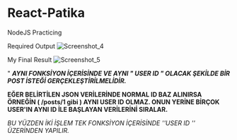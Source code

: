# React-Patika
NodeJS Practicing



Required Output 
![Screenshot_4](https://user-images.githubusercontent.com/56170942/203332072-9b7e8509-cec9-4d8e-ae1c-0dc7bcd2542f.png)







My Final Result 
![Screenshot_5](https://user-images.githubusercontent.com/56170942/203332171-987b8c8a-ee85-44bf-b8f0-04ce657ec719.png)



" ***AYNI FONKSİYON İÇERİSİNDE VE AYNI " USER ID " OLACAK ŞEKİLDE BİR POST İSTEĞİ GERÇEKLEŞTİRİLMELİDİR.*** 

**EĞER BELİRTİLEN JSON VERİLERİNDE NORMAL ID BAZ ALINIRSA ÖRNEĞİN ( /posts/1 gibi ) AYNI USER ID OLMAZ. 
ONUN YERİNE BİRÇOK USER'IN AYNI ID İLE BAŞLAYAN VERİLERİNİ SIRALAR.**

*BU YÜZDEN İKİ İŞLEM TEK FONKSİYON İÇERİSİNDE ''USER ID '' ÜZERİNDEN YAPILIR.*


